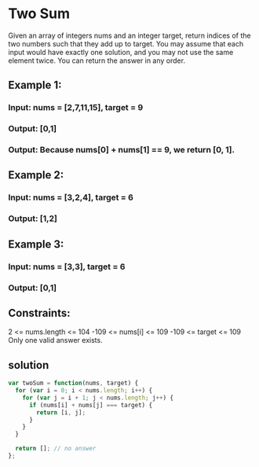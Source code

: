 # Two Sum
Given an array of integers nums and an integer target, return indices of the two numbers such that they add up to target.
You may assume that each input would have exactly one solution, and you may not use the same element twice.
You can return the answer in any order.

## Example 1:
### Input: nums = [2,7,11,15], target = 9
### Output: [0,1]
### Output: Because nums[0] + nums[1] == 9, we return [0, 1].

## Example 2:
### Input: nums = [3,2,4], target = 6
### Output: [1,2]

## Example 3:
### Input: nums = [3,3], target = 6
### Output: [0,1]
 
## Constraints:
2 <= nums.length <= 104
-109 <= nums[i] <= 109
-109 <= target <= 109
Only one valid answer exists.

## solution
```javascript
var twoSum = function(nums, target) {
  for (var i = 0; i < nums.length; i++) {
    for (var j = i + 1; j < nums.length; j++) {
      if (nums[i] + nums[j] === target) {
        return [i, j];
      }
    }
  }

  return []; // no answer
};
```
